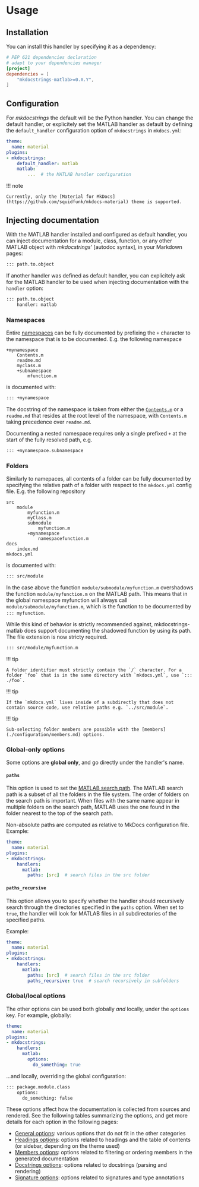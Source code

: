 # Usage

## Installation

You can install this handler by specifying it as a dependency:

```toml title="pyproject.toml"
# PEP 621 dependencies declaration
# adapt to your dependencies manager
[project]
dependencies = [
    "mkdocstrings-matlab>=0.X.Y",
]
```

## Configuration

For *mkdocstrings* the default will be the Python handler. You can change the default handler,
or explicitely set the MATLAB handler as default by defining the `default_handler`
configuration option of `mkdocstrings` in `mkdocs.yml`:

```yaml title="mkdocs.yml"
theme:
  name: material
plugins:
- mkdocstrings:
    default_handler: matlab
    matlab:
        ...  # the MATLAB handler configuration
```

!!! note

    Currently, only the [Material for MkDocs](https://github.com/squidfunk/mkdocs-material) theme is supported.

## Injecting documentation

With the MATLAB handler installed and configured as default handler, you can inject documentation for a module, class, function, or any other MATLAB object with *mkdocstrings*' [autodoc syntax], in your Markdown pages:

```md
::: path.to.object
```

If another handler was defined as default handler, you can explicitely ask for the MATLAB handler to be used when injecting documentation with the `handler` option:

```md
::: path.to.object
    handler: matlab
```
### Namespaces

Entire [namespaces](https://mathworks.com/help/matlab/matlab_oop/namespaces.html) can be fully documented by prefixing the `+` character to the namespace that is to be documented. E.g. the following namespace

```tree
+mynamespace
    Contents.m
    readme.md
    myclass.m
    +subnamespace
        mfunction.m
```

is documented with:

```md
::: +mynamespace
```

The docstring of the namespace is taken from either the [`Contents.m`](https://mathworks.com/help/matlab/matlab_prog/create-a-help-summary-contents-m.html) or a `readme.md` that resides at the root level of the namespace, with `Contents.m` taking precedence over `readme.md`.

Documenting a nested namespace requires only a single prefixed `+` at the start of the fully resolved path, e.g.

```md
::: +mynamespace.subnamespace
```

### Folders

Similarly to namepaces, all contents of a folder can be fully documented by specifying the relative path of a folder with respect to the `mkdocs.yml` config file. E.g. the following repository

```tree
src
    module
        myfunction.m
        myClass.m
        submodule
            myfunction.m
        +mynamespace
            namespacefunction.m
docs
    index.md
mkdocs.yml
```

is documented with:

```markdown
::: src/module
```

In the case above the function `module/submodule/myfunction.m` overshadows the function `module/myfunction.m` on the MATLAB path. This means that in the global namespace myfunction will always call `module/submodule/myfunction.m`, which is the function to be documented by `::: myfunction`.

While this kind of behavior is strictly recommended against, mkdocstrings-matlab does support documenting the shadowed function by using its path. The file extension is now stricty required.

```markdown
::: src/module/myfunction.m
```

!!! tip

    A folder identifier must strictly contain the `/` character. For a folder `foo` that is in the same directory with `mkdocs.yml`, use `::: ./foo`.

!!! tip

    If the `mkdocs.yml` lives inside of a subdirectly that does not contain source code, use relative paths e.g. `../src/module`.

!!! tip

    Sub-selecting folder members are possible with the [members](./configuration/members.md) options.

### Global-only options

Some options are **global only**, and go directly under the handler's name.

#### `paths`

This option is used to set the [MATLAB search path](https://mathworks.com/help/matlab/matlab_env/what-is-the-matlab-search-path.html).  The MATLAB search path is a subset of all the folders in the file system. The order of folders on the search path is important.  When files with the same name appear in multiple folders on the search path,  MATLAB uses the one found in the folder nearest to the top of the search path.

Non-absolute paths are computed as relative to MkDocs configuration file. Example:

```yaml title="mkdocs.yml"
theme:
  name: material
plugins:
- mkdocstrings:
    handlers:
      matlab:
        paths: [src]  # search files in the src folder
```


#### `paths_recursive`

This option allows you to specify whether the handler should recursively search through the directories specified in the `paths` option. When set to `true`, the handler will look for MATLAB files in all subdirectories of the specified paths.

Example:

```yaml title="mkdocs.yml"
theme:
  name: material
plugins:
- mkdocstrings:
    handlers:
      matlab:
        paths: [src]  # search files in the src folder
        paths_recursive: true  # search recursively in subfolders
```

### Global/local options

The other options can be used both globally *and* locally, under the `options` key.
For example, globally:

```yaml title="mkdocs.yml"
theme:
  name: material
plugins:
- mkdocstrings:
    handlers:
      matlab:
        options:
          do_something: true
```

...and locally, overriding the global configuration:

```md title="docs/some_page.md"
::: package.module.class
    options:
      do_something: false
```

These options affect how the documentation is collected from sources and rendered.
See the following tables summarizing the options, and get more details for each option
in the following pages:

- [General options](configuration/general.md): various options that do not fit in the other categories
- [Headings options](configuration/headings.md): options related to headings and the table of contents
    (or sidebar, depending on the theme used)
- [Members options](configuration/members.md): options related to filtering or ordering members
    in the generated documentation
- [Docstrings options](configuration/docstrings.md): options related to docstrings (parsing and rendering)
- [Signature options](configuration/signatures.md): options related to signatures and type annotations
